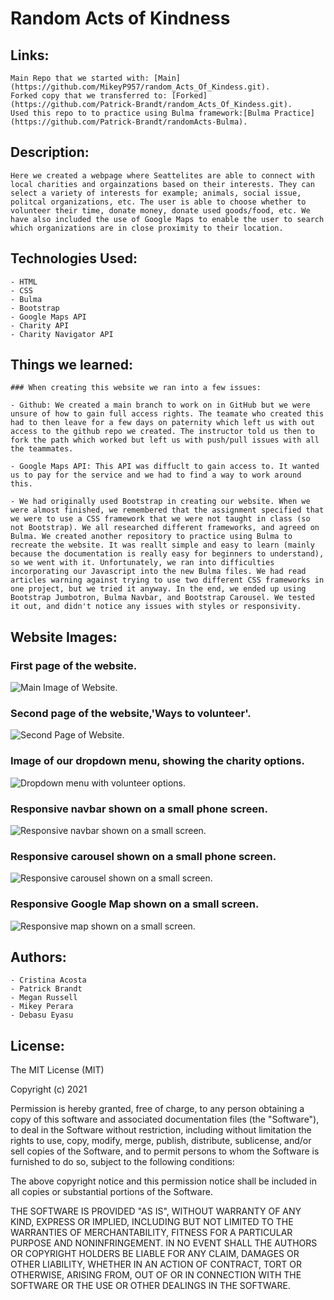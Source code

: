 # Random Acts of Kindness

## Links: 
    Main Repo that we started with: [Main](https://github.com/MikeyP957/random_Acts_Of_Kindess.git).
    Forked copy that we transferred to: [Forked](https://github.com/Patrick-Brandt/random_Acts_Of_Kindess.git).
    Used this repo to to practice using Bulma framework:[Bulma Practice](https://github.com/Patrick-Brandt/randomActs-Bulma).

## Description:
    Here we created a webpage where Seattelites are able to connect with local charities and orgainzations based on their interests. They can select a variety of interests for example; animals, social issue, politcal organizations, etc. The user is able to choose whether to volunteer their time, donate money, donate used goods/food, etc. We have also included the use of Google Maps to enable the user to search which organizations are in close proximity to their location. 

## Technologies Used:
    - HTML
    - CSS
    - Bulma
    - Bootstrap
    - Google Maps API
    - Charity API
    - Charity Navigator API

## Things we learned:
    ### When creating this website we ran into a few issues:
    
    - Github: We created a main branch to work on in GitHub but we were unsure of how to gain full access rights. The teamate who created this had to then leave for a few days on paternity which left us with out access to the github repo we created. The instructor told us then to fork the path which worked but left us with push/pull issues with all the teammates. 

    - Google Maps API: This API was diffuclt to gain access to. It wanted us to pay for the service and we had to find a way to work around this.
    
    - We had originally used Bootstrap in creating our website. When we were almost finished, we remembered that the assignment specified that we were to use a CSS framework that we were not taught in class (so not Bootstrap). We all researched different frameworks, and agreed on Bulma. We created another repository to practice using Bulma to recreate the website. It was reallt simple and easy to learn (mainly because the documentation is really easy for beginners to understand), so we went with it. Unfortunately, we ran into difficulties incorporating our Javascript into the new Bulma files. We had read articles warning against trying to use two different CSS frameworks in one project, but we tried it anyway. In the end, we ended up using Bootstrap Jumbotron, Bulma Navbar, and Bootstrap Carousel. We tested it out, and didn't notice any issues with styles or responsivity. 
    
## Website Images:
 ### First page of the website. 
![Main Image of Website.](https://github.com/Patrick-Brandt/random_Acts_Of_Kindess/blob/main/Website%20Images/Main.png?raw=true)
 ### Second page of the website,'Ways to volunteer'.
![Second Page of Website.](https://github.com/Patrick-Brandt/random_Acts_Of_Kindess/blob/main/Website%20Images/waysToVolunteer.png?raw=true)
 ### Image of our dropdown menu, showing the charity options.
![Dropdown menu with volunteer options.](https://github.com/Patrick-Brandt/random_Acts_Of_Kindess/blob/main/Website%20Images/dropdownMenu.png?raw=true)
 ### Responsive navbar shown on a small phone screen.
![Responsive navbar shown on a small screen.](https://github.com/Patrick-Brandt/random_Acts_Of_Kindess/blob/main/Website%20Images/responsiveNav.png?raw=true)
 ### Responsive carousel shown on a small phone screen.
![Responsive carousel shown on a small screen.](https://github.com/Patrick-Brandt/random_Acts_Of_Kindess/blob/main/Website%20Images/responsiveCarousel.png?raw=true)
 ### Responsive Google Map shown on a small screen.
![Responsive map shown on a small screen.](https://github.com/Patrick-Brandt/random_Acts_Of_Kindess/blob/main/Website%20Images/responsiveMap.png?raw=true)

## Authors:
    - Cristina Acosta 
    - Patrick Brandt
    - Megan Russell
    - Mikey Perara
    - Debasu Eyasu

## License:
The MIT License (MIT)

Copyright (c) 2021 

Permission is hereby granted, free of charge, to any person obtaining a copy of this software and associated documentation files (the "Software"), to deal in the Software without restriction, including without limitation the rights to use, copy, modify, merge, publish, distribute, sublicense, and/or sell copies of the Software, and to permit persons to whom the Software is furnished to do so, subject to the following conditions:

The above copyright notice and this permission notice shall be included in all copies or substantial portions of the Software.

THE SOFTWARE IS PROVIDED "AS IS", WITHOUT WARRANTY OF ANY KIND, EXPRESS OR IMPLIED, INCLUDING BUT NOT LIMITED TO THE WARRANTIES OF MERCHANTABILITY, FITNESS FOR A PARTICULAR PURPOSE AND NONINFRINGEMENT. IN NO EVENT SHALL THE AUTHORS OR COPYRIGHT HOLDERS BE LIABLE FOR ANY CLAIM, DAMAGES OR OTHER LIABILITY, WHETHER IN AN ACTION OF CONTRACT, TORT OR OTHERWISE, ARISING FROM, OUT OF OR IN CONNECTION WITH THE SOFTWARE OR THE USE OR OTHER DEALINGS IN THE SOFTWARE.

    
